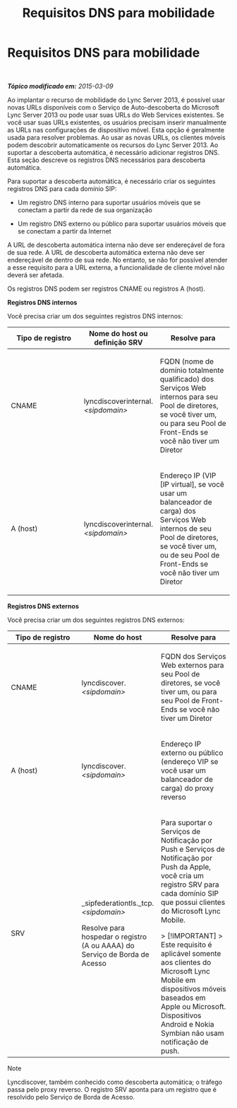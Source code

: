 ﻿---
title: Requisitos DNS para mobilidade
TOCTitle: Requisitos DNS para mobilidade
ms:assetid: df6962bc-2a16-440e-a333-022ebd14f957
ms:mtpsurl: https://technet.microsoft.com/pt-br/library/Hh690040(v=OCS.15)
ms:contentKeyID: 49308346
ms.date: 05/19/2016
mtps_version: v=OCS.15
ms.translationtype: HT
---

# Requisitos DNS para mobilidade

 

_**Tópico modificado em:** 2015-03-09_

Ao implantar o recurso de mobilidade do Lync Server 2013, é possível usar novas URLs disponíveis com o Serviço de Auto-descoberta do Microsoft Lync Server 2013 ou pode usar suas URLs do Web Services existentes. Se você usar suas URLs existentes, os usuários precisam inserir manualmente as URLs nas configurações de dispositivo móvel. Esta opção é geralmente usada para resolver problemas. Ao usar as novas URLs, os clientes móveis podem descobrir automaticamente os recursos do Lync Server 2013. Ao suportar a descoberta automática, é necessário adicionar registros DNS. Esta seção descreve os registros DNS necessários para descoberta automática.

Para suportar a descoberta automática, é necessário criar os seguintes registros DNS para cada domínio SIP:

  - Um registro DNS interno para suportar usuários móveis que se conectam a partir da rede de sua organização

  - Um registro DNS externo ou público para suportar usuários móveis que se conectam a partir da Internet

A URL de descoberta automática interna não deve ser endereçável de fora de sua rede. A URL de descoberta automática externa não deve ser endereçável de dentro de sua rede. No entanto, se não for possível atender a esse requisito para a URL externa, a funcionalidade de cliente móvel não deverá ser afetada.

Os registros DNS podem ser registros CNAME ou registros A (host).

**Registros DNS internos**

Você precisa criar um dos seguintes registros DNS internos:


<table>
<colgroup>
<col style="width: 33%" />
<col style="width: 33%" />
<col style="width: 33%" />
</colgroup>
<thead>
<tr class="header">
<th>Tipo de registro</th>
<th>Nome do host ou definição SRV</th>
<th>Resolve para</th>
</tr>
</thead>
<tbody>
<tr class="odd">
<td><p>CNAME</p></td>
<td><p>lyncdiscoverinternal.<em>&lt;sipdomain&gt;</em></p></td>
<td><p>FQDN (nome de domínio totalmente qualificado) dos Serviços Web internos para seu Pool de diretores, se você tiver um, ou para seu Pool de Front-Ends se você não tiver um Diretor</p></td>
</tr>
<tr class="even">
<td><p>A (host)</p></td>
<td><p>lyncdiscoverinternal.<em>&lt;sipdomain&gt;</em></p></td>
<td><p>Endereço IP (VIP [IP virtual], se você usar um balanceador de carga) dos Serviços Web internos de seu Pool de diretores, se você tiver um, ou de seu Pool de Front-Ends se você não tiver um Diretor</p></td>
</tr>
</tbody>
</table>


**Registros DNS externos**

Você precisa criar um dos seguintes registros DNS externos:


<table>
<colgroup>
<col style="width: 33%" />
<col style="width: 33%" />
<col style="width: 33%" />
</colgroup>
<thead>
<tr class="header">
<th>Tipo de registro</th>
<th>Nome do host</th>
<th>Resolve para</th>
</tr>
</thead>
<tbody>
<tr class="odd">
<td><p>CNAME</p></td>
<td><p>lyncdiscover. <em>&lt;sipdomain&gt;</em></p></td>
<td><p>FQDN dos Serviços Web externos para seu Pool de diretores, se você tiver um, ou para seu Pool de Front-Ends se você não tiver um Diretor</p></td>
</tr>
<tr class="even">
<td><p>A (host)</p></td>
<td><p>lyncdiscover. <em>&lt;sipdomain&gt;</em></p></td>
<td><p>Endereço IP externo ou público (endereço VIP se você usar um balanceador de carga) do proxy reverso</p></td>
</tr>
<tr class="odd">
<td><p>SRV</p></td>
<td><p>_sipfederationtls._tcp. <em>&lt;sipdomain&gt;</em></p>
<p>Resolve para hospedar o registro (A ou AAAA) do Serviço de Borda de Acesso</p></td>
<td><p>Para suportar o Serviços de Notificação por Push e Serviços de Notificação por Push da Apple, você cria um registro SRV para cada domínio SIP que possui clientes do Microsoft Lync Mobile.</p>
<div class="alert">
> [!IMPORTANT]  
> Este requisito é aplicável somente aos clientes do Microsoft Lync Mobile em dispositivos móveis baseados em Apple ou Microsoft. Dispositivos Android e Nokia Symbian não usam notificação de push.
</div></td>
</tr>
</tbody>
</table>


> [!NOTE]  
> Lyncdiscover, também conhecido como descoberta automática; o tráfego passa pelo proxy reverso. O registro SRV aponta para um registro que é resolvido pelo Serviço de Borda de Acesso.
